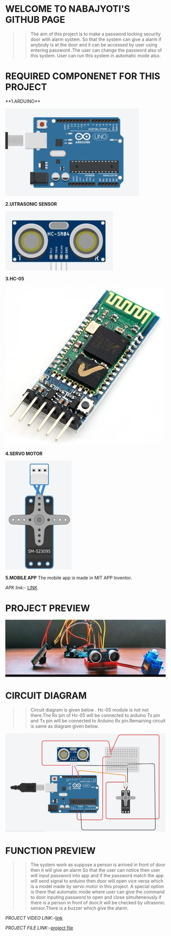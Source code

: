 <h1>WELCOME TO NABAJYOTI'S GITHUB PAGE</h1>

>>The aim of this project is to make a password locking security door with alarm system.
  So that the system can give a alarm if anybody is at the door and it can be accessed by user 
  using entering password .The user can change the password also of this system.
  User can run this system in automatic mode also.
  
<h1>REQUIRED COMPONENET FOR THIS PROJECT</h1>
  **1.ARDUINO**  
   
   ![ARD](/photo/23.JPG)
   
  **2.UlTRASONIC SENSOR**
   
   ![ur](/29.JPG)
  
  **3.HC-05**
  
  ![hc](/28.jpg)

  **4.SERVO MOTOR**
  
  ![ser](/photo/25.jpg)
 
  **5.MOBILE APP**
  The mobile app is made in MIT APP Inventor.
  
  *APK link:-* [LINK](https://github.com/Nabajyotighosh/PASSWORDLOCK-DOOR-USING-ARDUINO-PROGRAMING/blob/master/passwordlock.apk)
 
 <h1>PROJECT PREVIEW</h1>
 
 ![GH](/photo/27.JPG)
 
 <h1>CIRCUIT DIAGRAM</h1>
 
 >>Circuit diagram is given below . Hc-05 module is not not there.The Rx pin of Hc-05 will be connected to
 arduino Tx pin and Tx pin will be connected to Arduino Rx pin.Remaining circuit is same as diagram given below.
 
 ![cir](/photo/password_circuit.JPG)
 
 <h1>FUNCTION PREVIEW</h1>
 
 >>The system work as suppose a person is arrived in front of door then it will give an alarm 
  So that the user can notice then user will input password into app and if the password match the app will
  send signal to arduino then door will open vice versa which is a model made by servo motor in this project.
  A special option is there that automatic mode where user can give the command to door inputing password to open and close 
  simulteneously if there is a person in front of door.It will be checked by ultrasonic sensor.There is a buzzer which give the alarm.
  
  
  *PROJECT VIDEO LINK*:-[link](https://youtu.be/d4FqD1iCcLQ)
 


*PROJECT FILE LINK*:-[project file](https://github.com/Nabajyotighosh/PASSWORDLOCK-DOOR-USING-ARDUINO-PROGRAMING)
